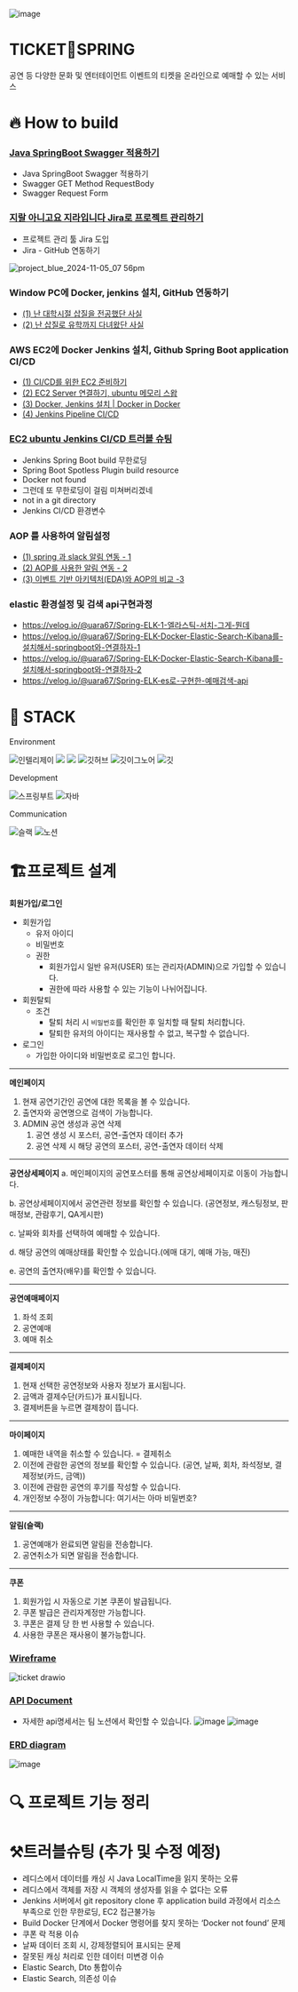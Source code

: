 ![image](https://img1.daumcdn.net/thumb/R1280x0/?scode=mtistory2&fname=https%3A%2F%2Fblog.kakaocdn.net%2Fdn%2Fs2pI8%2FbtsKvC8F6fw%2FMYmpzfE0viiwGk9AyFrGU0%2Fimg.png)

# TICKET🎫SPRING
공연 등 다양한 문화 및 엔터테이먼트 이벤트의 티켓을 온라인으로 예매할 수 있는 서비스

# 🔥 How to build
### [Java SpringBoot Swagger 적용하기](https://everyday-spring.com/625)

- Java SpringBoot Swagger 적용하기
- Swagger GET Method RequestBody
- Swagger Request Form

### [지랄 아니고요 지라입니다 Jira로 프로젝트 관리하기](https://everyday-spring.com/626)

- 프로젝트 관리 툴 Jira 도입
- Jira - GitHub 연동하기
  
![project_blue_2024-11-05_07 56pm](https://github.com/user-attachments/assets/f19aec83-e838-4d49-8126-853e80b92654)

### Window PC에 Docker, jenkins 설치, GitHub 연동하기

- [ (1) 난 대학시절 삽질을 전공했단 사실](https://everyday-spring.com/628)
- [ (2) 난 삽질로 유학까지 다녀왔단 사실](https://everyday-spring.com/629)

### AWS EC2에 Docker Jenkins 설치, Github Spring Boot application CI/CD

- [ (1) CI/CD를 위한 EC2 준비하기](https://everyday-spring.com/630)
- [ (2) EC2 Server 연결하기, ubuntu 메모리 스왑](https://everyday-spring.com/631)
- [ (3) Docker, Jenkins 설치 | Docker in Docker](https://subin0522.tistory.com/632)
- [ (4) Jenkins Pipeline CI/CD](https://subin0522.tistory.com/633)

### [EC2 ubuntu Jenkins CI/CD 트러블 슈팅](https://everyday-spring.com/634)

- Jenkins Spring Boot build 무한로딩
- Spring Boot Spotless Plugin build resource
- Docker not found
- 그런데 또 무한로딩이 걸림 미쳐버리겠네
- not in a git directory
- Jenkins CI/CD 환경변수

### AOP 를 사용하여 알림설정
- [ (1) spring 과 slack 알림 연동 - 1](https://k-chongchong.tistory.com/40)
- [ (2) AOP를 사용한 알림 연동 - 2 ](https://k-chongchong.tistory.com/41)
- [ (3) 이벤트 기반 아키텍처(EDA)와 AOP의 비교 -3 ](https://k-chongchong.tistory.com/42)

### elastic 환경설정 및 검색 api구현과정
- https://velog.io/@uara67/Spring-ELK-1-엘라스틱-서치-그게-뭔데
- https://velog.io/@uara67/Spring-ELK-Docker-Elastic-Search-Kibana를-설치해서-springboot와-연결하자-1
- https://velog.io/@uara67/Spring-ELK-Docker-Elastic-Search-Kibana를-설치해서-springboot와-연결하자-2
- https://velog.io/@uara67/Spring-ELK-es로-구현한-예매검색-api

# 🚀 STACK

Environment

![인텔리제이](   https://img.shields.io/badge/IntelliJ_IDEA-000000.svg?style=for-the-badge&logo=intellij-idea&logoColor=white)
![](https://img.shields.io/badge/Gradle-02303a?style=for-the-badge&logo=gradle&logoColor=white)
![](https://img.shields.io/badge/Postman-ff6c37?style=for-the-badge&logo=postman&logoColor=white)
![깃허브](https://img.shields.io/badge/GitHub-100000?style=for-the-badge&logo=github&logoColor=white)
![깃이그노어](https://img.shields.io/badge/gitignore.io-204ECF?style=for-the-badge&logo=gitignore.io&logoColor=white)
![깃](https://img.shields.io/badge/GIT-E44C30?style=for-the-badge&logo=git&logoColor=white)

Development

![스프링부트](https://img.shields.io/badge/SpringBoot-6db33f?style=for-the-badge&logo=springboot&logoColor=white)
![자바](https://img.shields.io/badge/Java-ED8B00?style=for-the-badge&logo=openjdk&logoColor=white)

Communication

![슬랙](  https://img.shields.io/badge/Slack-4A154B?style=for-the-badge&logo=slack&logoColor=white)
![노션](https://img.shields.io/badge/Notion-000000?style=for-the-badge&logo=notion&logoColor=white)

# 🏗️프로젝트 설계

**회원가입/로그인**

- 회원가입
    - 유저 아이디
    - 비밀번호
    - 권한
        - 회원가입시 일반 유저(USER) 또는 관리자(ADMIN)으로 가입할 수 있습니다.
        - 권한에 따라 사용할 수 있는 기능이 나뉘어집니다.
- 회원탈퇴
    - 조건
        - 탈퇴 처리 시 `비밀번호`를 확인한 후 일치할 때 탈퇴 처리합니다.
        - 탈퇴한 유저의 아이디는 재사용할 수 없고, 복구할 수 없습니다.
- 로그인
    - 가입한 아이디와 비밀번호로 로그인 합니다.

---

**메인페이지**

1. 현재 공연기간인 공연에 대한 목록을 볼 수 있습니다.
2. 출연자와 공연명으로 검색이 가능합니다.
3. ADMIN  공연 생성과 공연 삭제
    1. 공연 생성 시 포스터, 공연-출연자 데이터 추가
    2. 공연 삭제 시 해당 공연의 포스터, 공연-출연자 데이터 삭제

---

**공연상세페이지**
     a. 메인페이지의 공연포스터를 통해 공연상세페이지로 이동이 가능합니다.

b. 공연상세페이지에서 공연관련 정보를 확인할 수 있습니다.
(공연정보, 캐스팅정보, 판매정보, 관람후기, QA게시판)

c. 날짜와 회차를 선택하여 예매할 수 있습니다.

d. 해당 공연의 예매상태를 확인할 수 있습니다.(에매 대기, 예매 가능, 매진)

e. 공연의 출연자(배우)를 확인할 수 있습니다.

---

**공연예매페이지**

1. 좌석 조회
2. 공연예매
3. 예매 취소

---

**결제페이지**

1. 현재 선택한 공연정보와 사용자 정보가 표시됩니다.
2. 금액과 결제수단(카드)가 표시됩니다.
3. 결제버튼을 누르면 결제창이 뜹니다.

---

**마이페이지**

1. 예매한 내역을 취소할 수 있습니다. = 결제취소
2. 이전에 관람한 공연의 정보를 확인할 수 있습니다.
(공연, 날짜, 회차, 좌석정보, 결제정보(카드, 금액))
3. 이전에 관람한 공연의 후기를 작성할 수 있습니다.
4. 개인정보 수정이 가능합니다: 여기서는 아마 비밀번호?

---

**알림(슬랙)**

1. 공연예매가 완료되면 알림을 전송합니다.
2. 공연취소가 되면 알림을 전송합니다.

---
**쿠폰**

1. 회원가입 시 자동으로 기본 쿠폰이 발급됩니다.
2. 쿠폰 발급은 관리자계정만 가능합니다.
3. 쿠폰은 결제 당 한 번 사용할 수 있습니다.
4. 사용한 쿠폰은 재사용이 불가능합니다.
   

### [Wireframe](https://drive.google.com/file/d/1cl51FhT9eB7Fn7WYQunUS5aeoeQceLgx/view?usp=sharing)

![ticket drawio](https://github.com/user-attachments/assets/e3d196e7-c34c-480b-8520-0da74506431c)

### [API Document](https://teamsparta.notion.site/8b2632a9b7ac4fb0a518397e27eb6830)
- 자세한 api명세서는 팀 노션에서 확인할 수 있습니다. 
![image](https://github.com/user-attachments/assets/be815adc-b9d6-4e5e-bb3d-5a39d4494cb1)
![image](https://github.com/user-attachments/assets/d20d10e4-0c4d-4643-9f93-19a47fedea16)

### [ERD diagram](https://www.erdcloud.com/d/5iR9JboxDdHp9rhv4)
![image](https://github.com/user-attachments/assets/c8931c5d-13ba-4120-9876-4e0b613e9af6)

# 🔍 프로젝트 기능 정리



# ⚒️트러블슈팅 (추가 및 수정 예정)
- 레디스에서 데이터를 캐싱 시  Java LocalTime을 읽지 못하는 오류
- 레디스에서 객체를 저장 시 객체의 생성자를 읽을 수 없다는 오류
- Jenkins 서버에서 git repository clone 후 application build 과정에서 리소스 부족으로 인한 무한로딩, EC2 접근불가능
- Build Docker 단계에서 Docker 명령어를 찾지 못하는 ‘Docker not found’ 문제
- 쿠폰 락 적용 이슈
- 날짜 데이터 조회 시, 강제정렬되어 표시되는 문제
- 잘못된 캐싱 처리로 인한 데이터 미변경 이슈
- Elastic Search, Dto 통합이슈
- Elastic Search, 의존성 이슈
